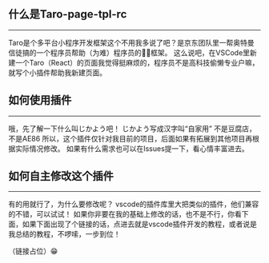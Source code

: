 ## 什么是Taro-page-tpl-rc
---
Taro是个多平台小程序开发框架这个不用我多说了吧？是京东团队里一帮奥特曼信徒搞的一个程序员帮助（为难）程序员的🐂🍺框架。
这么说吧，在VSCode里新建一个Taro（React）的页面我觉得挺麻烦的，程序员不是高科技偷懒专业户嘛，就写个小插件帮助我新建页面。

## 如何使用插件
---
哦，先了解一下什么叫じかよう吧！
じかよう写成汉字叫“自家用”
不是豆腐店，不是AE86
所以，这个插件仅针对我目前的项目，后面如果有拓展到其他项目再根据实际情况修改。
如果有什么需求也可以在Issues提一下，看心情丰富进去。

## 如何自主修改这个插件
---
有的用就行了，为什么要修改呢？
vscode的插件库里大把类似的插件，他们兼容的不错，可以试试！
如果你非要在我的基础上修改的话，也不是不行，你看下面，如果下面出现了个链接的话，点进去就是vscode插件开发的教程，或者说是我总结的教程，不啰嗦，一步到位！

（链接占位）😁
